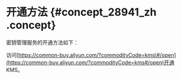 # 开通方法 {#concept_28941_zh .concept}

密钥管理服务的开通方法如下：

访问[https://common-buy.aliyun.com/?commodityCode=kms\#/open](https://common-buy.aliyun.com/?commodityCode=kms#/open)开通 KMS。

